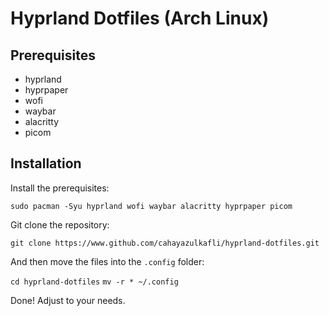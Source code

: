 
# Hyprland Dotfiles (Arch Linux)

## Prerequisites

- hyprland
- hyprpaper
- wofi
- waybar
- alacritty
- picom

## Installation

Install the prerequisites:

`sudo pacman -Syu hyprland wofi waybar alacritty hyprpaper picom`

Git clone the repository:

`git clone https://www.github.com/cahayazulkafli/hyprland-dotfiles.git`

And then move the files into the `.config` folder:

`cd hyprland-dotfiles`
`mv -r * ~/.config`

Done! Adjust to your needs.
